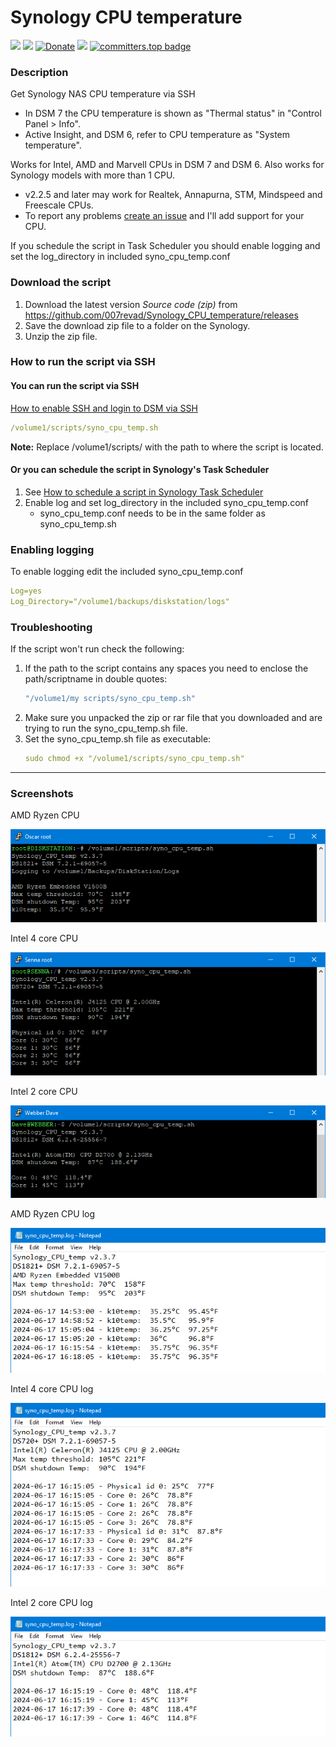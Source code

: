 # Synology CPU temperature

<a href="https://github.com/007revad/Synology_CPU_temperature/releases"><img src="https://img.shields.io/github/release/007revad/Synology_CPU_temperature.svg"></a>
<a href="https://hits.seeyoufarm.com"><img src="https://hits.seeyoufarm.com/api/count/incr/badge.svg?url=https%3A%2F%2Fgithub.com%2F007revad%2FSynology_CPU_temperature&count_bg=%2379C83D&title_bg=%23555555&icon=&icon_color=%23E7E7E7&title=views&edge_flat=false"/></a>
[![Donate](https://img.shields.io/badge/Donate-PayPal-green.svg)](https://www.paypal.com/paypalme/007revad)
[![](https://img.shields.io/static/v1?label=Sponsor&message=%E2%9D%A4&logo=GitHub&color=%23fe8e86)](https://github.com/sponsors/007revad)
[![committers.top badge](https://user-badge.committers.top/australia/007revad.svg)](https://user-badge.committers.top/australia/007revad)

### Description

Get Synology NAS CPU temperature via SSH

- In DSM 7 the CPU temperature is shown as "Thermal status" in "Control Panel > Info".
- Active Insight, and DSM 6, refer to CPU temperature as "System temperature".

Works for Intel, AMD and Marvell CPUs in DSM 7 and DSM 6. Also works for Synology models with more than 1 CPU.

- v2.2.5 and later may work for Realtek, Annapurna, STM, Mindspeed and Freescale CPUs.
- To report any problems [create an issue](https://github.com/007revad/Synology_CPU_temperature/issues) and I'll add support for your CPU. 

If you schedule the script in Task Scheduler you should enable logging and set the log_directory in included syno_cpu_temp.conf

### Download the script

1. Download the latest version _Source code (zip)_ from https://github.com/007revad/Synology_CPU_temperature/releases
2. Save the download zip file to a folder on the Synology.
3. Unzip the zip file.

### How to run the script via SSH

#### You can run the script via SSH

[How to enable SSH and login to DSM via SSH](https://kb.synology.com/en-global/DSM/tutorial/How_to_login_to_DSM_with_root_permission_via_SSH_Telnet)

```YAML
/volume1/scripts/syno_cpu_temp.sh
```

**Note:** Replace /volume1/scripts/ with the path to where the script is located.

#### Or you can schedule the script in Synology's Task Scheduler

1. See <a href=how_to_schedule.md/>How to schedule a script in Synology Task Scheduler</a>
2. Enable log and set log_directory in the included syno_cpu_temp.conf
    - syno_cpu_temp.conf needs to be in the same folder as syno_cpu_temp.sh

### Enabling logging

To enable logging edit the included syno_cpu_temp.conf

```YAML
Log=yes
Log_Directory="/volume1/backups/diskstation/logs"
```

### Troubleshooting

If the script won't run check the following:

1. If the path to the script contains any spaces you need to enclose the path/scriptname in double quotes:
   ```YAML
   "/volume1/my scripts/syno_cpu_temp.sh"
   ```
2. Make sure you unpacked the zip or rar file that you downloaded and are trying to run the syno_cpu_temp.sh file.
3. Set the syno_cpu_temp.sh file as executable:
   ```YAML
   sudo chmod +x "/volume1/scripts/syno_cpu_temp.sh"
   ```

-----
### Screenshots

<p align="left">AMD Ryzen CPU</p>
<p align="left"><img src="/images/amd-3.png"></p>

<p align="left">Intel 4 core CPU</p>
<p align="left"><img src="/images/intel_4core-3.png"></p>

<p align="left">Intel 2 core CPU</p>
<p align="left"><img src="/images/intel_2core-3.png"></p>

<p align="left">AMD Ryzen CPU log</p>
<p align="left"><img src="/images/amd-log.png"></p>

<p align="left">Intel 4 core CPU log</p>
<p align="left"><img src="/images/celeron-log.png"></p>

<p align="left">Intel 2 core CPU log</p>
<p align="left"><img src="/images/atom-log.png"></p>

